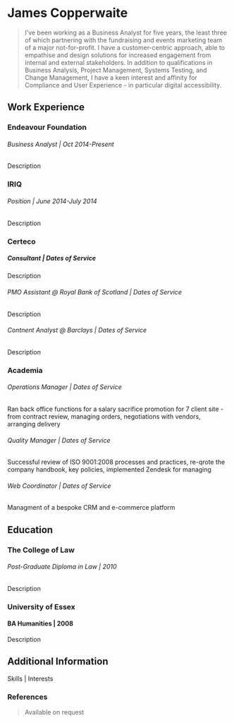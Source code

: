 # James Copperwaite
<!---###### Phone | your@email.com--->

> I’ve been working as a Business Analyst for five years, the least three of which partnering with the fundraising and events marketing team of a major not-for-profit. I have a customer-centric approach, able to empathise and design solutions for increased engagement from internal and external stakeholders. In addition to qualifications in Business Analysis, Project Management, Systems Testing, and Change Management, I have a keen interest and affinity for Compliance and User Experience - in particular digital accessibility.

## Work Experience
### Endeavour Foundation
###### Business Analyst | Oct 2014-Present
Description

### IRIQ
###### Position | June 2014-July 2014
Description

### Certeco
##### Consultant | Dates of Service
Description
###### PMO Assistant @ Royal Bank of Scotland | Dates of Service
Description
###### Contnent Analyst @ Barclays | Dates of Service
Description

### Academia
###### Operations Manager | Dates of Service
Ran back office functions for a salary sacrifice promotion for 7 client site - from contract review, managing orders, negotiations with vendors, arranging delivery
###### Quality Manager | Dates of Service
Successful review of ISO 9001:2008 processes and practices, re-qrote the company handbook, key policies, implemented Zendesk for managing 
###### Web Coordinator | Dates of Service
Managment of a bespoke CRM and e-commerce platform

## Education
### The College of Law
###### Post-Graduate Diploma in Law | 2010
Description

### University of Essex
#### BA Humanities | 2008
Description

## Additional Information
Skills | Interests 

### References
> Available on request
<!---##### Their Name--->
<!---###### Phone | their@email.com--->
<!---Brief description of relationship personal/professional--->
<!---##### Their Name--->
<!---###### Phone | their@email.com--->
<!---Brief description of relationship personal/professional--->
